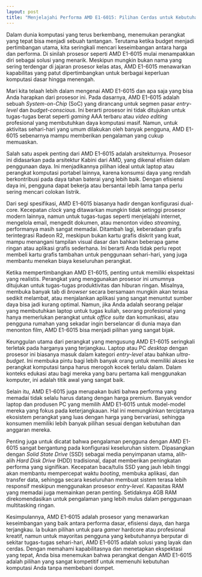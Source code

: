 ```yaml
---
layout: post
title: "Menjelajahi Performa AMD E1-6015: Pilihan Cerdas untuk Kebutuhan Sehari-hari"
---
```


Dalam dunia komputasi yang terus berkembang, menemukan perangkat yang tepat bisa menjadi sebuah tantangan. Terutama ketika budget menjadi pertimbangan utama, kita seringkali mencari keseimbangan antara harga dan performa. Di sinilah prosesor seperti AMD E1-6015 mulai menampakkan diri sebagai solusi yang menarik. Meskipun mungkin bukan nama yang sering terdengar di jajaran prosesor kelas atas, AMD E1-6015 menawarkan kapabilitas yang patut dipertimbangkan untuk berbagai keperluan komputasi dasar hingga menengah.

Mari kita telaah lebih dalam mengenai AMD E1-6015 dan apa saja yang bisa Anda harapkan dari prosesor ini. Pada dasarnya, AMD E1-6015 adalah sebuah *System-on-Chip* (SoC) yang dirancang untuk segmen pasar *entry-level* dan *budget-conscious*. Ini berarti prosesor ini tidak ditujukan untuk tugas-tugas berat seperti *gaming* AAA terbaru atau *video editing* profesional yang membutuhkan daya komputasi masif. Namun, untuk aktivitas sehari-hari yang umum dilakukan oleh banyak pengguna, AMD E1-6015 sebenarnya mampu memberikan pengalaman yang cukup memuaskan.

Salah satu aspek penting dari AMD E1-6015 adalah arsitekturnya. Prosesor ini didasarkan pada arsitektur Kabini dari AMD, yang dikenal efisien dalam penggunaan daya. Ini menjadikannya pilihan ideal untuk laptop atau perangkat komputasi portabel lainnya, karena konsumsi daya yang rendah berkontribusi pada daya tahan baterai yang lebih baik. Dengan efisiensi daya ini, pengguna dapat bekerja atau bersantai lebih lama tanpa perlu sering mencari colokan listrik.

Dari segi spesifikasi, AMD E1-6015 biasanya hadir dengan konfigurasi dual-core. Kecepatan *clock* yang ditawarkan mungkin tidak setinggi prosesor modern lainnya, namun untuk tugas-tugas seperti menjelajahi internet, mengelola email, mengedit dokumen, atau menonton video *streaming*, performanya masih sangat memadai. Ditambah lagi, keberadaan grafis terintegrasi Radeon R2, meskipun bukan kartu grafis diskrit yang kuat, mampu menangani tampilan visual dasar dan bahkan beberapa game ringan atau aplikasi grafis sederhana. Ini berarti Anda tidak perlu repot membeli kartu grafis tambahan untuk penggunaan sehari-hari, yang juga membantu menekan biaya keseluruhan perangkat.

Ketika mempertimbangkan AMD E1-6015, penting untuk memiliki ekspektasi yang realistis. Perangkat yang menggunakan prosesor ini umumnya ditujukan untuk tugas-tugas produktivitas dan hiburan ringan. Misalnya, membuka banyak tab di *browser* secara bersamaan mungkin akan terasa sedikit melambat, atau menjalankan aplikasi yang sangat menuntut sumber daya bisa jadi kurang optimal. Namun, jika Anda adalah seorang pelajar yang membutuhkan laptop untuk tugas kuliah, seorang profesional yang hanya memerlukan perangkat untuk *office suite* dan komunikasi, atau pengguna rumahan yang sekadar ingin berselancar di dunia maya dan menonton film, AMD E1-6015 bisa menjadi pilihan yang sangat bijak.

Keunggulan utama dari perangkat yang mengusung AMD E1-6015 seringkali terletak pada harganya yang terjangkau. Laptop atau PC *desktop* dengan prosesor ini biasanya masuk dalam kategori *entry-level* atau bahkan *ultra-budget*. Ini membuka pintu bagi lebih banyak orang untuk memiliki akses ke perangkat komputasi tanpa harus merogoh kocek terlalu dalam. Dalam konteks edukasi atau bagi mereka yang baru pertama kali menggunakan komputer, ini adalah titik awal yang sangat baik.

Selain itu, AMD E1-6015 juga merupakan bukti bahwa performa yang memadai tidak selalu harus datang dengan harga premium. Banyak vendor laptop dan produsen PC yang memilih AMD E1-6015 untuk model-model mereka yang fokus pada keterjangkauan. Hal ini memungkinkan terciptanya ekosistem perangkat yang luas dengan harga yang bervariasi, sehingga konsumen memiliki lebih banyak pilihan sesuai dengan kebutuhan dan anggaran mereka.

Penting juga untuk dicatat bahwa pengalaman pengguna dengan AMD E1-6015 sangat bergantung pada konfigurasi keseluruhan sistem. Dipasangkan dengan *Solid State Drive* (SSD) sebagai media penyimpanan utama, alih-alih *Hard Disk Drive* (HDD) tradisional, dapat memberikan peningkatan performa yang signifikan. Kecepatan baca/tulis SSD yang jauh lebih tinggi akan membantu mempercepat waktu *booting*, membuka aplikasi, dan transfer data, sehingga secara keseluruhan membuat sistem terasa lebih responsif meskipun menggunakan prosesor *entry-level*. Kapasitas RAM yang memadai juga memainkan peran penting. Setidaknya 4GB RAM direkomendasikan untuk pengalaman yang lebih mulus dalam penggunaan multitasking ringan.

Kesimpulannya, AMD E1-6015 adalah prosesor yang menawarkan keseimbangan yang baik antara performa dasar, efisiensi daya, dan harga terjangkau. Ia bukan pilihan untuk para *gamer* hardcore atau profesional kreatif, namun untuk mayoritas pengguna yang kebutuhannya berputar di sekitar tugas-tugas sehari-hari, AMD E1-6015 adalah solusi yang layak dan cerdas. Dengan memahami kapabilitasnya dan menetapkan ekspektasi yang tepat, Anda bisa menemukan bahwa perangkat dengan AMD E1-6015 adalah pilihan yang sangat kompetitif untuk memenuhi kebutuhan komputasi Anda tanpa membebani dompet.
